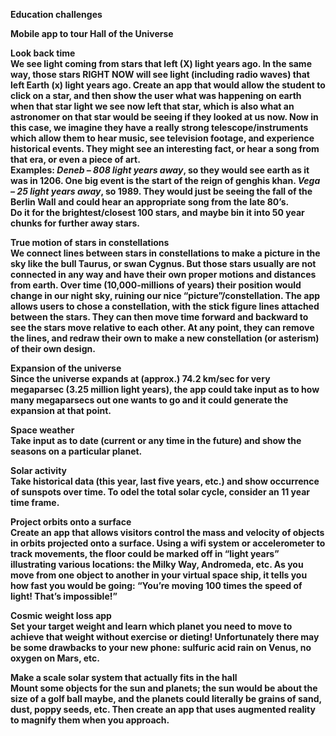 <b>Education challenges</b>

<b>Mobile app to tour Hall of the Universe

<b>Look back time</b>
<br>We see light coming from stars that left (X) light years ago. In the same way, those stars RIGHT NOW will see light (including radio waves) that left Earth (x) light years ago. Create an app that would allow the student to click on a star, and then show the user what was happening on earth when that star light we see now left that star, which is also what an astronomer on that star would be seeing if they looked at us now.
Now in this case, we imagine they have a really strong telescope/instruments which allow them to hear music, see television footage, and experience historical events. They might see an interesting fact, or hear a song from that era, or even a piece of art.
<br><b>Examples</b>: <i>Deneb – 808 light years away</i>, so they would see earth as it was in 1206. One big event is the start of the reign of genghis khan.
<i>Vega – 25 light years away</i>, so 1989. They would just be seeing the fall of the Berlin Wall and could hear an appropriate song from the late 80’s.
<br>Do it for the brightest/closest 100 stars, and maybe bin it into 50 year chunks for further away stars.

<b>True motion of stars in constellations</b>
<br>We connect lines between stars in constellations to make a picture in the sky like the bull Taurus, or swan Cygnus. But those stars usually are not connected in any way and have their own proper motions and distances from earth. Over time (10,000-millions of years) their position would change in our night sky, ruining our nice “picture”/constellation.
The app allows users to chose a constellation, with the stick figure lines attached between the stars. They can then move time forward and backward to see the stars move relative to each other. At any point, they can remove the lines, and redraw their own to make a new constellation (or asterism) of their own design.

<b>Expansion of the universe </b>
<br>Since the universe expands at (approx.) 74.2 km/sec for very megaparsec (3.25  million light years), the app could take input as to how many megaparsecs out one wants to go and it could generate the expansion at that point.

<b>Space weather</b>
<br>Take input as to date (current or any time in the future) and show the seasons on a particular planet.

<b>Solar activity</b>
<br>Take historical data (this year, last five years, etc.) and show occurrence of sunspots over time. To odel the total solar cycle, consider an 11 year time frame. 

<b>Project orbits onto a surface</b>
<br>Create an app that allows visitors control the mass and velocity of objects in orbits projected onto a surface. Using a wifi system or accelerometer to track movements, the floor could be marked off in “light years” illustrating various locations: the Milky Way, Andromeda, etc. As you move from one object to another in your virtual space ship, it tells you how fast you would be going: “You’re moving 100 times the speed of light! That’s impossible!” 

<b>Cosmic weight loss app</b>
<br>Set your target weight and learn which planet you need to move to achieve that weight without exercise or dieting! Unfortunately there may be some drawbacks to your new phone: sulfuric acid rain on Venus, no oxygen on Mars, etc.

<b>Make a scale solar system that actually fits in the hall</b>
<br>Mount some objects for the sun and planets; the sun would be about the size of a golf ball maybe, and the planets could literally be grains of sand, dust, poppy seeds, etc. Then create an app that uses augmented reality to magnify them when you approach. 



